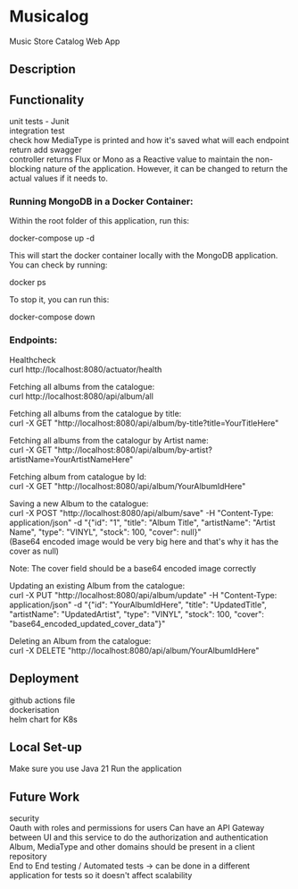 # Musicalog
Music Store Catalog Web App


## Description


## Functionality

unit tests - Junit \
integration test \
check how MediaType is printed and how it's saved
what will each endpoint return
add swagger \
controller returns Flux or Mono as a Reactive value to maintain the non-blocking nature of the application. However, it can be changed to return the actual values if it needs to.

### Running MongoDB in a Docker Container:

Within the root folder of this application, run this:

docker-compose up -d 

This will start the docker container locally with the MongoDB application. You can check by running:

docker ps

To stop it, you can run this:

docker-compose down

### Endpoints:

Healthcheck \
curl http://localhost:8080/actuator/health

Fetching all albums from the catalogue: \
curl http://localhost:8080/api/album/all

Fetching all albums from the catalogue by title: \
curl -X GET "http://localhost:8080/api/album/by-title?title=YourTitleHere"

Fetching all albums from the catalogur by Artist name: \
curl -X GET "http://localhost:8080/api/album/by-artist?artistName=YourArtistNameHere"

Fetching album from catalogue by Id: \
curl -X GET "http://localhost:8080/api/album/YourAlbumIdHere"

Saving a new Album to the catalogue: \
curl -X POST "http://localhost:8080/api/album/save" -H "Content-Type: application/json" -d "{\"id\": \"1\", \"title\": \"Album Title\", \"artistName\": \"Artist Name\", \"type\": \"VINYL\", \"stock\": 100, \"cover\": null}" \
(Base64 encoded image would be very big here and that's why it has the cover as null)


Note: The cover field should be a base64 encoded image correctly

Updating an existing Album from the catalogue: \
curl -X PUT "http://localhost:8080/api/album/update" -H "Content-Type: application/json" -d "{\"id\": \"YourAlbumIdHere\", \"title\": \"UpdatedTitle\", \"artistName\": \"UpdatedArtist\", \"type\": \"VINYL\", \"stock\": 100, \"cover\": \"base64_encoded_updated_cover_data\"}"

Deleting an Album from the catalogue: \
curl -X DELETE "http://localhost:8080/api/album/YourAlbumIdHere"


## Deployment

github actions file \
dockerisation \
helm chart for K8s

## Local Set-up

Make sure you use Java 21
Run the application

## Future Work

security \
Oauth with roles and permissions for users
Can have an API Gateway between UI and this service to do the authorization and authentication \
Album, MediaType and other domains should be present in a client repository \
End to End testing / Automated tests -> can be done in a different application for tests so it doesn't affect scalability